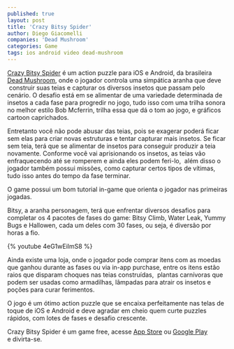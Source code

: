```yaml
---
published: true
layout: post
title: 'Crazy Bitsy Spider'
author: Diego Giacomelli
companies: 'Dead Mushroom'
categories: Game
tags: ios android video dead-mushroom
---
```

[Crazy Bitsy Spider](http://www.deadmushroom.com/?page_id=27) é um action puzzle para iOS e Android, da brasileira [Dead Mushroom](http://www.deadmushroom.com/), onde o jogador controla uma simpática aranha que deve  construir suas teias e capturar os diversos insetos que passam pelo cenário. O desafio está em se alimentar de uma variedade determinada de insetos a cada fase para progredir no jogo, tudo isso com uma trilha sonora no melhor estilo Bob Mcferrin, trilha essa que dá o tom ao jogo, e gráficos cartoon caprichados.
 
Entretanto você não pode abusar das teias, pois se exagerar poderá ficar sem elas para criar novas estruturas e tentar capturar mais insetos. Se ficar sem teia, terá que se alimentar de insetos para conseguir produzir a teia novamente. Conforme você vai aprisionando os insetos, as teias vão enfraquecendo até se romperem e ainda eles podem feri-lo,  além disso o jogador também possui missões, como capturar certos tipos de vítimas, tudo isso antes do tempo da fase terminar.

O game possui um bom tutorial in-game que orienta o jogador nas primeiras jogadas.

Bitsy, a aranha personagem, terá que enfrentar diversos desafios para completar os 4 pacotes de fases do game: Bitsy Climb, Water Leak, Yummy Bugs e Hallowen, cada um deles com 30 fases, ou seja, é diversão por horas a fio.

{% youtube 4eG1wEilmS8 %}

Ainda existe uma loja, onde o jogador pode comprar itens com as moedas que ganhou durante as fases ou via in-app purchase, entre os itens estão raios que disparam choques nas teias construídas,  plantas carnívoras que podem ser usadas como armadilhas, lâmpadas para atrair os insetos e poções para curar ferimentos.

O jogo é um ótimo action puzzle que se encaixa perfeitamente nas telas de toque de iOS e Android e deve agradar em cheio quem curte puzzles rápidos, com lotes de fases e desafio crescente.

 Crazy Bitsy Spider é um game free, acesse [App Store](http://itunes.apple.com/us/app/crazy-bitsy-spider-free-game/id503029408?mt=8)
 ou [Google Play](https://play.google.com/store/apps/details?id=br.com.imaxgames.crazybitsyspider&amp;feature=search_result) e divirta-se.